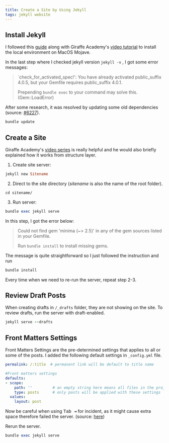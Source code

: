 ```yaml
---
title: Create a Site by Using Jekyll
tags: jekyll website
---
```


## Install Jekyll

I followed this [guide](https://jekyllrb.com/docs/installation/macos/) along with Giraffe Academy's [video tutorial](https://youtu.be/WhrU9m82Wm8) to install the local environment on MacOS Mojave.

In the last step where I checked jekyll version `jekyll -v` , I got some error messages:

> `check_for_activated_spec!': You have already activated public_suffix 4.0.5, but your Gemfile requires public_suffix 4.0.1.
>
> Prepending `bundle exec` to your command may solve this. (Gem::LoadError)

After some research, it was resolved by updating some old dependencies (source: [#6227](https://github.com/jekyll/jekyll/issues/6227)).

```ruby
bundle update
```

## Create a Site

Giraffe Academy's [video series](https://youtu.be/pxua_1vyFck) is really helpful and he would also briefly explained how it works from structure layer.

1. Create site server:
```ruby
jekyll new Sitename
```
2. Direct to the site directory (*sitename* is also the name of the root folder).
```shell
cd sitename/
```
3. Run server:
```ruby
bundle exec jekyll serve
```

In this step, I got the error below:

> Could not find gem 'minima (~> 2.5)' in any of the gem sources listed in your Gemfile.
>
> Run `bundle install` to install missing gems.

The message is quite straightforward so I just followed the instruction and run

```ruby
bundle install
```

Every time when we need to re-run the server, repeat step 2-3.

## Review Draft Posts
When creating drafts in `/_drafts` folder, they are not showing on the site. To review drafts, run the server with draft-enabled.

```ruby
jekyll serve --drafts
```

## Front Matters Settings

Front Matters Settings are the pre-determined settings that applies to all or some of the posts. I added the following default settings in `_config.yml` file.

```yaml
permalink: /:title  # permanent link will be default to title name

#Front matters settings
defaults:
- scope:
    path: ''         # an empty string here means all files in the project
    type: posts      # only posts will be applied with these settings
  values:
    layout: post
```

Now be careful when using <kbd>Tab ⇥</kbd> for incident, as it might cause extra space therefore failed the server. (source: [here](https://stackoverflow.com/questions/33066015/jekyll-config-yml-did-not-find-expected-key-while-parsing-a-block-mapping))

Rerun the server.

```ruby
bundle exec jekyll serve
```
